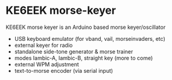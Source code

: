 # KE6EEK morse-keyer

KE6EEK morse keyer is an Arduino based morse keyer/oscillator

- USB keyboard emulator (for vband, vail, morseinvaders, etc)
- external keyer for radio
- standalone side-tone generator & morse trainer
- modes Iambic-A, Iambic-B, straight key (more to come)
- external WPM adjustment
- text-to-morse encoder (via serial input)
